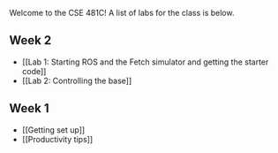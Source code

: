 Welcome to the CSE 481C! A list of labs for the class is below.

## Week 2
- [[Lab 1: Starting ROS and the Fetch simulator and getting the starter code]]
- [[Lab 2: Controlling the base]]

## Week 1
- [[Getting set up]]
- [[Productivity tips]]